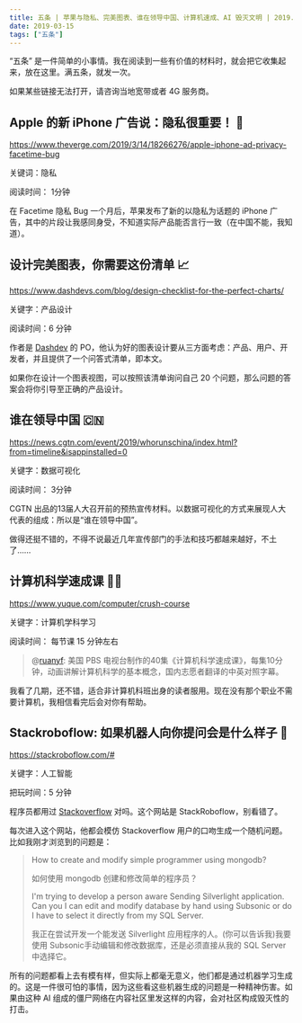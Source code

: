 ```yaml
---
title: 五条 | 苹果与隐私、完美图表、谁在领导中国、计算机速成、AI 毁灭文明 | 2019.03.16
date: 2019-03-15
tags: ["五条"]
---
```


“五条” 是一件简单的小事情。我在阅读到一些有价值的材料时，就会把它收集起来，放在这里。满五条，就发一次。

如果某些链接无法打开，请咨询当地宽带或者 4G 服务商。


## Apple 的新 iPhone 广告说：隐私很重要！ 📱

https://www.theverge.com/2019/3/14/18266276/apple-iphone-ad-privacy-facetime-bug

关键词：隐私

阅读时间： 1分钟

在 Facetime 隐私 Bug 一个月后，苹果发布了新的以隐私为话题的 iPhone 广告，其中的片段让我感同身受，不知道实际产品能否言行一致（在中国不能，我知道）。


## 设计完美图表，你需要这份清单 📈

https://www.dashdevs.com/blog/design-checklist-for-the-perfect-charts/

关键字：产品设计

阅读时间：6 分钟

作者是 [Dashdev](https://www.dashdevs.com/) 的 PO，他认为好的图表设计要从三方面考虑：产品、用户、开发者，并且提供了一个问答式清单，即本文。

如果你在设计一个图表视图，可以按照该清单询问自己 20 个问题，那么问题的答案会将你引导至正确的产品设计。

## 谁在领导中国 🇨🇳

https://news.cgtn.com/event/2019/whorunschina/index.html?from=timeline&isappinstalled=0

关键字：数据可视化

阅读时间： 3分钟

CGTN 出品的13届人大召开前的预热宣传材料。以数据可视化的方式来展现人大代表的组成：所以是“谁在领导中国”。

做得还挺不错的，不得不说最近几年宣传部门的手法和技巧都越来越好，不土了……

## 计算机科学速成课 👩‍🏫

https://www.yuque.com/computer/crush-course

关键字：计算机学科学习

阅读时间： 每节课 15 分钟左右

> @[ruanyf](https://twitter.com/ruanyf): 美国 PBS 电视台制作的40集《计算机科学速成课》，每集10分钟，动画讲解计算机科学的基本概念，国内志愿者翻译的中英对照字幕。

我看了几期，还不错，适合非计算机科班出身的读者服用。现在没有那个职业不需要计算机，我相信看完后会对你有帮助。

## Stackroboflow: 如果机器人向你提问会是什么样子 🤖️

https://stackroboflow.com/#

关键字：人工智能

把玩时间：5 分钟

程序员都用过 [Stackoverflow](https://stackoverflow.com/) 对吗。这个网站是 StackRoboflow，别看错了。

每次进入这个网站，他都会模仿 Stackoverflow 用户的口吻生成一个随机问题。比如我刚才浏览到的问题是：

> How to create and modify simple programmer using mongodb?
> 
> 如何使用 mongodb 创建和修改简单的程序员？
> 
> I'm trying to develop a person aware Sending Silverlight application. Can you I can edit and modify database by hand using Subsonic or do I have to select it directly from my SQL Server.
> 
> 我正在尝试开发一个能发送 Silverlight 应用程序的人。(你可以告诉我)我要使用 Subsonic手动编辑和修改数据库，还是必须直接从我的 SQL Server 中选择它。

所有的问题都看上去有模有样，但实际上都毫无意义，他们都是通过机器学习生成的。这是一件很可怕的事情，因为这些看这些机器生成的问题是一种精神伤害。如果由这种 AI 组成的僵尸网络在内容社区里发这样的内容，会对社区构成毁灭性的打击。


